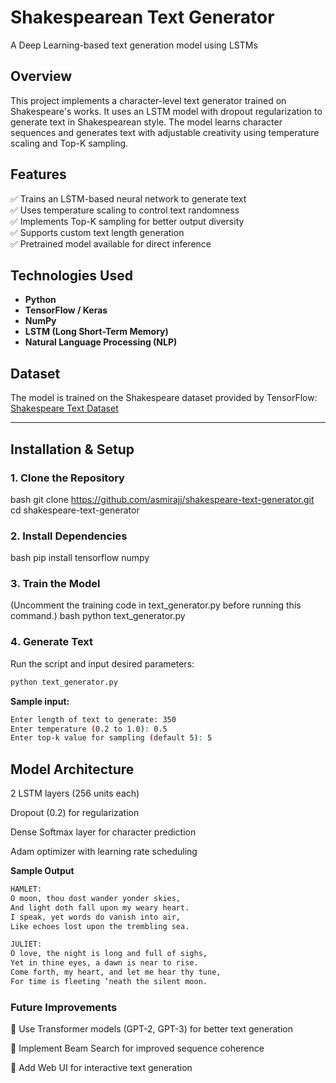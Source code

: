 # Shakespearean Text Generator  
A Deep Learning-based text generation model using LSTMs  

## Overview  
This project implements a character-level text generator trained on Shakespeare's works. It uses an LSTM model with dropout regularization to generate text in Shakespearean style. The model learns character sequences and generates text with adjustable creativity using temperature scaling and Top-K sampling.  

## Features  
✅ Trains an LSTM-based neural network to generate text  
✅ Uses temperature scaling to control text randomness  
✅ Implements Top-K sampling for better output diversity  
✅ Supports custom text length generation  
✅ Pretrained model available for direct inference  

## Technologies Used  
- **Python**  
- **TensorFlow / Keras**  
- **NumPy**  
- **LSTM (Long Short-Term Memory)**  
- **Natural Language Processing (NLP)**  

## Dataset  
The model is trained on the Shakespeare dataset provided by TensorFlow:  
[Shakespeare Text Dataset](https://storage.googleapis.com/download.tensorflow.org/data/shakespeare.txt)  

---

## Installation & Setup  

### **1️. Clone the Repository**  
bash
git clone https://github.com/asmirajj/shakespeare-text-generator.git
cd shakespeare-text-generator


### **2️. Install Dependencies**
bash
pip install tensorflow numpy


### **3️. Train the Model**
(Uncomment the training code in text_generator.py before running this command.)
bash
python text_generator.py


### **4️. Generate Text**
Run the script and input desired parameters:
```bash
python text_generator.py
```

**Sample input:**

```bash
Enter length of text to generate: 350
Enter temperature (0.2 to 1.0): 0.5
Enter top-k value for sampling (default 5): 5
```

## Model Architecture

2 LSTM layers (256 units each)

Dropout (0.2) for regularization

Dense Softmax layer for character prediction

Adam optimizer with learning rate scheduling

**Sample Output**
```txt
HAMLET:  
O moon, thou dost wander yonder skies,  
And light doth fall upon my weary heart.  
I speak, yet words do vanish into air,  
Like echoes lost upon the trembling sea.  

JULIET:  
O love, the night is long and full of sighs,  
Yet in thine eyes, a dawn is near to rise.  
Come forth, my heart, and let me hear thy tune,  
For time is fleeting ‘neath the silent moon.
```

### **Future Improvements**

🔹 Use Transformer models (GPT-2, GPT-3) for better text generation

🔹 Implement Beam Search for improved sequence coherence

🔹 Add Web UI for interactive text generation

